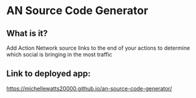 # AN Source Code Generator

## What is it?
Add Action Network source links to the end of your actions to determine which social is bringing in the most traffic

## Link to deployed app: 
https://michellewatts20000.github.io/an-source-code-generator/